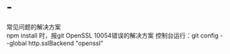 # -
常见问题的解决方案<br />
npm install 时，报git OpenSSL 10054错误的解决方案
控制台运行：git config --global http.sslBackend "openssl"
